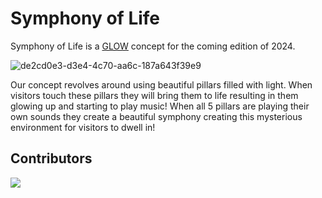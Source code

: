 # Symphony of Life
Symphony of Life is a [GLOW](https://gloweindhoven.nl/en/) concept for the coming edition of 2024.

![de2cd0e3-d3e4-4c70-aa6c-187a643f39e9](https://github.com/xl3ehindTim/glow-2024/assets/32740573/6f2b8d3e-14d9-4fb8-ac08-27a593feb038)

Our concept revolves around using beautiful pillars filled with light. When visitors touch these pillars they will bring them to life resulting in them glowing up and starting to play music! 
When all 5 pillars are playing their own sounds they create a beautiful symphony creating this mysterious environment for visitors to dwell in!

## Contributors

<a href = "https://github.com/xl3ehindTim/delta-site/graphs/contributors">
  <img src = "https://contrib.rocks/image?repo=xl3ehindTim/glow-2024"/>
</a>
